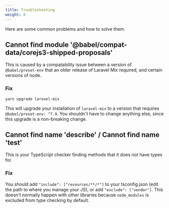 ```yaml
---
title: Troubleshooting
weight: 8
---
```



Here are some common problems and how to solve them.

## Cannot find module '@babel/compat-data/corejs3-shipped-proposals'

This is caused by a compatability issue between a version of `@babel/preset-env` that an older release of Laravel Mix required, and certain versions of node.

### Fix

```
yarn upgrade laravel-mix
```

This will upgrade your installation of `laravel-mix` to a version that requires `@babel/preset-env: ^7.9`. You shouldn't have to change anything else, since this upgrade is a non-breaking change.

## Cannot find name 'describe' / Cannot find name 'test'

This is your TypeScript checker finding methods that it does not have types for.

### Fix

You should add `"include": ["resources/**/*"]` to your tsconfig.json (edit the path to where you manage your JS), or add `"exclude": ["vendor"]`. This doesn't normally happen with other libraries because `node_modules` is excluded from type checking by default.
